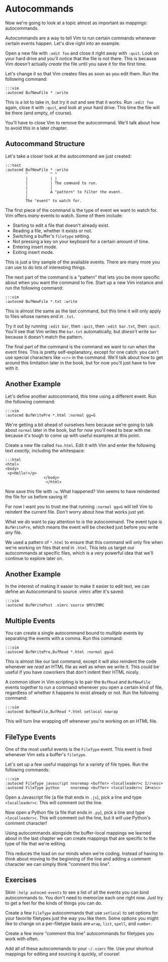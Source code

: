 Autocommands
============

Now we're going to look at a topic almost as important as mappings:
autocommands.

Autocommands are a way to tell Vim to run certain commands whenever certain
events happen.  Let's dive right into an example.

Open a new file with `:edit foo` and close it right away with `:quit`.  Look on
your hard drive and you'll notice that the file is not there.  This is because
Vim doesn't actually *create* the file until you save it for the first time.

Let's change it so that Vim creates files as soon as you edit them.  Run the
following command:

    :::vim
    :autocmd BufNewFile * :write

This is a lot to take in, but try it out and see that it works.  Run `:edit foo`
again, close it with `:quit`, and look at your hard drive.  This time the file
will be there (and empty, of course).

You'll have to close Vim to remove the autocommand.  We'll talk about how to
avoid this in a later chapter.

Autocommand Structure
---------------------

Let's take a closer look at the autocommand we just created:

    :::text
    :autocmd BufNewFile * :write
             ^          ^ ^
             |          | |
             |          | The command to run.
             |          |
             |          A "pattern" to filter the event.
             |
             The "event" to watch for.

The first piece of the command is the type of event we want to watch for.  Vim
offers *many* events to watch.  Some of them include:

* Starting to edit a file that doesn't already exist.
* Reading a file, whether it exists or not.
* Switching a buffer's `filetype` setting.
* Not pressing a key on your keyboard for a certain amount of time.
* Entering insert mode.
* Exiting insert mode.

This is just a tiny sample of the available events.  There are many more you can
use to do lots of interesting things.

The next part of the command is a "pattern" that lets you be more specific about
when you want the command to fire.  Start up a new Vim instance and run the
following command:

    :::vim
    :autocmd BufNewFile *.txt :write

This is almost the same as the last command, but this time it will only apply to
files whose names end in `.txt`.

Try it out by running `:edit bar`, then `:quit`, then `:edit bar.txt`, then
`:quit`.  You'll see that Vim writes the `bar.txt` automatically, but *doesn't*
write `bar` because it doesn't match the pattern.

The final part of the command is the command we want to run when the event
fires.  This is pretty self-explanatory, except for one catch: you can't use
special characters like `<cr>` in the command.  We'll talk about how to get
around this limitation later in the book, but for now you'll just have to live
with it.

Another Example
---------------

Let's define another autocommand, this time using a different event.  Run the
following command:

    :::vim
    :autocmd BufWritePre *.html :normal gg=G

We're getting a bit ahead of ourselves here because we're going to talk about
`normal` later in the book, but for now you'll need to bear with me because it's
tough to come up with useful examples at this point.

Create a new file called `foo.html`.  Edit it with Vim and enter the following
text *exactly*, including the whitespace:

    :::html
    <html>
    <body>
     <p>Hello!</p>
                     </body>
                      </html>

Now save this file with `:w`.  What happened?  Vim seems to have reindented the
file for us before saving it!

For now I want you to trust me that running `:normal gg=G` will tell Vim to
reindent the current file.  Don't worry about how that works just yet.

What we *do* want to pay attention to is the autocommand.  The event type is
`BufWritePre`, which means the event will be checked just before you write *any*
file.

We used a pattern of `*.html` to ensure that this command will only fire when
we're working on files that end in `.html`.  This lets us target our
autocommands at specific files, which is a very powerful idea that we'll
continue to explore later on.

Another Example
---------------
In the interest of making it easier to make it easier to edit text, we can define an Autocommand to source .vimrc after it's saved:

    :::vim
    :autocmd BufWritePost .vimrc source $MYVIMRC

Multiple Events
---------------

You can create a single autocommand bound to *multiple* events by separating the
events with a comma.  Run this command:

    :::vim
    :autocmd BufWritePre,BufRead *.html :normal gg=G

This is almost like our last command, except it will also reindent the code
whenever we *read* an HTML file as well as when we write it.  This could be
useful if you have coworkers that don't indent their HTML nicely.

A common idiom in Vim scripting is to pair the `BufRead` and `BufNewFile` events
together to run a command whenever you open a certain kind of file, regardless
of whether it happens to exist already or not.  Run the following command:

    :::vim
    :autocmd BufNewFile,BufRead *.html setlocal nowrap

This will turn line wrapping off whenever you're working on an HTML file.

FileType Events
---------------

One of the most useful events is the `FileType` event.  This event is fired
whenever Vim sets a buffer's `filetype`.

Let's set up a few useful mappings for a variety of file types.  Run the
following commands:

    :::vim
    :autocmd FileType javascript nnoremap <buffer> <localleader>c I//<esc>
    :autocmd FileType python     nnoremap <buffer> <localleader>c I#<esc>

Open a Javascript file (a file that ends in `.js`), pick a line and type
`<localleader>c`.  This will comment out the line.

Now open a Python file (a file that ends in `.py`), pick a line and type
`<localleader>c`.  This will comment out the line, but it will use Python's
comment character!

Using autocommands alongside the buffer-local mappings we learned about in the
last chapter we can create mappings that are specific to the type of file that
we're editing.

This reduces the load on our minds when we're coding.  Instead of having to
think about moving to the beginning of the line and adding a comment character
we can simply think "comment this line".

Exercises
---------

Skim `:help autocmd-events` to see a list of all the events you can bind
autocommands to.  You don't need to memorize each one right now.  Just try to
get a feel for the kinds of things you can do.

Create a few `FileType` autocommands that use `setlocal` to set options for your
favorite filetypes just the way you like them.  Some options you might like to
change on a per-filetype basis are `wrap`, `list`, `spell`, and `number`.

Create a few more "comment this line" autocommands for filetypes you work with
often.

Add all of these autocommands to your `~/.vimrc` file.  Use your shortcut
mappings for editing and sourcing it quickly, of course!


